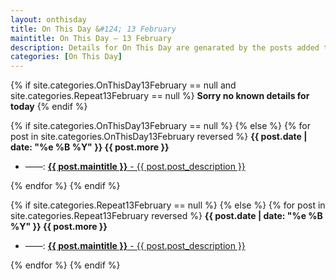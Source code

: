 ```yaml
---
layout: onthisday
title: On This Day &#124; 13 February
maintitle: On This Day — 13 February
description: Details for On This Day are genarated by the posts added to the website so the content is subject to changes/updates over time.
categories: [On This Day]
---
```


{% if site.categories.OnThisDay13February == null and site.categories.Repeat13February == null %}
<strong>Sorry no known details for today</strong>
{% endif %}

{% if site.categories.OnThisDay13February == null %}
{% else %}
{% for post in site.categories.OnThisDay13February reversed %}
<strong>{{ post.date | date: "%e %B %Y" }} {{ post.more }}</strong>
<ul>
<li> ——: <a href="{{ post.url }}"><strong>{{ post.maintitle }}</strong> - {{ post.post_description }}</a></li>
</ul>
{% endfor %}
{% endif %}

{% if site.categories.Repeat13February == null %}
{% else %}
{% for post in site.categories.Repeat13February reversed %}
<strong>{{ post.date | date: "%e %B %Y" }} {{ post.more }}</strong>
<ul>
<li> ——: <a href="{{ post.url }}"><strong>{{ post.maintitle }}</strong> - {{ post.post_description }}</a></li>
</ul>
{% endfor %}
{% endif %}
